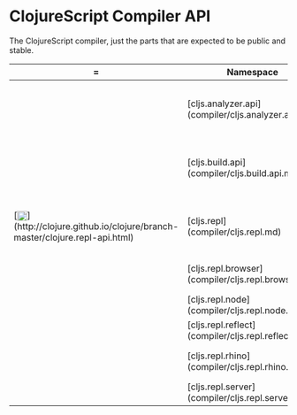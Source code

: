 # ClojureScript Compiler API

The ClojureScript compiler, just the parts that are expected to be public and stable.

 <table>
<thead><tr>
<th>=</th>
<th>Namespace</th>
<th>Description</th>
</tr></thead>
<tr>
<td></td>
<td>[cljs.analyzer.api](compiler/cljs.analyzer.api.md)</td>
<td>programmatic access to the analyzer (producing AST)</td>
</tr>
<tr>
<td></td>
<td>[cljs.build.api](compiler/cljs.build.api.md)</td>
<td>programmatic access to project-building facilities</td>
</tr>
<tr>
<td>[<img width="18px" valign="middle" src="http://i.imgur.com/1GjPKvB.png">](http://clojure.github.io/clojure/branch-master/clojure.repl-api.html)</td>
<td>[cljs.repl](compiler/cljs.repl.md)</td>
<td>interactive ClojureScript REPL (Read Eval Print Loop)</td>
</tr>
<tr>
<td></td>
<td>[cljs.repl.browser](compiler/cljs.repl.browser.md)</td>
<td>browser-connected REPL</td>
</tr>
<tr>
<td></td>
<td>[cljs.repl.node](compiler/cljs.repl.node.md)</td>
<td>Node.js REPL</td>
</tr>
<tr>
<td></td>
<td>[cljs.repl.reflect](compiler/cljs.repl.reflect.md)</td>
<td></td>
</tr>
<tr>
<td></td>
<td>[cljs.repl.rhino](compiler/cljs.repl.rhino.md)</td>
<td>Rhino REPL (JS on Java 6+)</td>
</tr>
<tr>
<td></td>
<td>[cljs.repl.server](compiler/cljs.repl.server.md)</td>
<td></td>
</tr>
</table>

